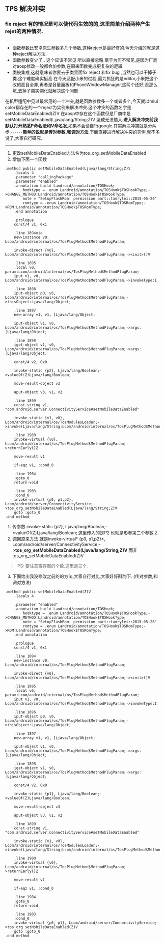 
## TPS 解决冲突

### **fix reject 有的情况是可以使代码生效的的,这里简单介绍两种产生rejet的两种情况.**

---

- 函数参数比安卓原生参数多几个参数,这种reject是最好修的.今天介绍的就是这种reject解决方法.
- 函数参数变少了.. 这个应该不常见.所以直接忽略,至于为何不常见,是因为厂商对aosp修改一般都会加参数,在原来函数完成更复杂的逻辑.
- 类被集成,这就意味者你要去子类里面fix reject 和fix bug ,当然也可以干掉子类.这个难度确实挺高.在今天适配小米的过程,最为抓狂的是editor,小米把这个改的面目全非,再者是音量面板和PhoneWindowManager,这两个还好,没那么坑,去掉子类实例化就解决这个问题.

在机型适配中见过最常见的一个冲突,就是函数参数多一个或者多个,今天就以miui color都存在的一个reject为实例来解决冲突.这个冲突的函数名字是setMobileDataEnabled(Z)V 在aosp中存在这个函数但是厂商中是setMobileDataEnabled(Ljava/lang/String;Z)V 造成无法插入.**进入解决冲突前我默认打开熟悉P命名法和V命名发**,如果不会请自行google.其实解决冲突就是分两步.------**简单的说就是传对参数,和调对方法**.下面直接进行解决冲突的实例,就不多说了,大家自行研究.

---
1. 更改setMobileDataEnabled方法名为tos_org_setMobileDataEnabled
2. 增加下面一个函数
``` smali
.method public setMobileDataEnabled(Ljava/lang/String;Z)V
    .locals 4
    .parameter "callingPackage"
    .parameter "enabled"
    .annotation build Landroid/annotation/TOSHook;
        hooktype = .enum Landroid/annotation/TOSHook$TOSHookType;->CHANGE_METHOD:Landroid/annotation/TOSHook$TOSHookType;
        note = "SetupFlashRom: permission part::tamrylei::2015-05-26"
        romtype = .enum Landroid/annotation/TOSHook$TOSRomType;->ROM:Landroid/annotation/TOSHook$TOSRomType;
    .end annotation

    .prologue
    const/4 v1, 0x1

    .line 1894xia
    new-instance v0, Lcom/android/internal/os/TosPlugMethod$MethodPlugParam;

    invoke-direct {v0}, Lcom/android/internal/os/TosPlugMethod$MethodPlugParam;-><init>()V

    .line 1895
    .local v0, param:Lcom/android/internal/os/TosPlugMethod$MethodPlugParam;
    iput v1, v0, Lcom/android/internal/os/TosPlugMethod$MethodPlugParam;->invokeType:I

    .line 1896
    iput-object p0, v0, Lcom/android/internal/os/TosPlugMethod$MethodPlugParam;->thisObject:Ljava/lang/Object;

    .line 1897
    new-array v1, v1, [Ljava/lang/Object;

    iput-object v1, v0, Lcom/android/internal/os/TosPlugMethod$MethodPlugParam;->args:[Ljava/lang/Object;

    .line 1898
    iget-object v1, v0, Lcom/android/internal/os/TosPlugMethod$MethodPlugParam;->args:[Ljava/lang/Object;

    const/4 v2, 0x0

    invoke-static {p2}, Ljava/lang/Boolean;->valueOf(Z)Ljava/lang/Boolean;

    move-result-object v3

    aput-object v3, v1, v2

    .line 1899
    const-string v1, "com.android.server.ConnectivityService#setMobileDataEnabled"

    invoke-static {v1, v0}, Lcom/android/internal/os/TosModulesLoader;->invoke(Ljava/lang/String;Lcom/android/internal/os/TosPlugMethod$MethodPlugParam;)V

    .line 1900
    invoke-virtual {v0}, Lcom/android/internal/os/TosPlugMethod$MethodPlugParam;->returnEarly()Z

    move-result v1

    if-eqz v1, :cond_0

    .line 1904
    :goto_0
    return-void

    .line 1903
    :cond_0
    invoke-virtual {p0, p1,p2}, Lcom/android/server/ConnectivityService;->tos_org_setMobileDataEnabled(Ljava/lang/String;Z)V
    goto :goto_0
.end method
```

 1. 传参数 invoke-static {p2}, Ljava/lang/Boolean;->valueOf(Z)Ljava/lang/Boolean; 这里传入的是P2 也就是形参第二个参数 Z.
 2. 调回原来方法 就是invoke-virtual* {p0, p1,p2}*, Lcom/android/server/ConnectivityService;->**tos_org_setMobileDataEnabled(Ljava/lang/String;Z)V** 而非tos_org_setMobileDataEnabled(Z)V
> PS: 要注意寄存器的个数.这里是三个. 

3. 下面给出我没修改之前的的方法,大家自行对比,大家好好斟酌下. (传对参数,和调对方法)
		
       
``` smali
.method public setMobileDataEnabled(Z)V
    .locals 4

    .parameter "enabled"
    .annotation build Landroid/annotation/TOSHook;
        hooktype = .enum Landroid/annotation/TOSHook$TOSHookType;->CHANGE_METHOD:Landroid/annotation/TOSHook$TOSHookType;
        note = "SetupFlashRom: permission part::tamrylei::2015-05-26"
        romtype = .enum Landroid/annotation/TOSHook$TOSRomType;->ROM:Landroid/annotation/TOSHook$TOSRomType;
    .end annotation

    .prologue
    const/4 v1, 0x1

    .line 1894
    new-instance v0, Lcom/android/internal/os/TosPlugMethod$MethodPlugParam;

    invoke-direct {v0}, Lcom/android/internal/os/TosPlugMethod$MethodPlugParam;-><init>()V

    .line 1895
    .local v0, param:Lcom/android/internal/os/TosPlugMethod$MethodPlugParam;
    iput v1, v0, Lcom/android/internal/os/TosPlugMethod$MethodPlugParam;->invokeType:I

    .line 1896
    iput-object p0, v0, Lcom/android/internal/os/TosPlugMethod$MethodPlugParam;->thisObject:Ljava/lang/Object;

    .line 1897
    new-array v1, v1, [Ljava/lang/Object;

    iput-object v1, v0, Lcom/android/internal/os/TosPlugMethod$MethodPlugParam;->args:[Ljava/lang/Object;

    .line 1898
    iget-object v1, v0, Lcom/android/internal/os/TosPlugMethod$MethodPlugParam;->args:[Ljava/lang/Object;

    const/4 v2, 0x0

    invoke-static {p1}, Ljava/lang/Boolean;->valueOf(Z)Ljava/lang/Boolean;

    move-result-object v3

    aput-object v3, v1, v2

    .line 1899
    const-string v1, "com.android.server.ConnectivityService#setMobileDataEnabled"

    invoke-static {v1, v0}, Lcom/android/internal/os/TosModulesLoader;->invoke(Ljava/lang/String;Lcom/android/internal/os/TosPlugMethod$MethodPlugParam;)V

    .line 1900
    invoke-virtual {v0}, Lcom/android/internal/os/TosPlugMethod$MethodPlugParam;->returnEarly()Z

    move-result v1

    if-eqz v1, :cond_0

    .line 1904
    :goto_0
    return-void

    .line 1903
    :cond_0
    invoke-virtual {p0, p1}, Lcom/android/server/ConnectivityService;->tos_org_setMobileDataEnabled(Z)V
    goto :goto_0
.end method
```


